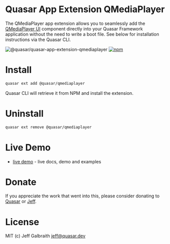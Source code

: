 # Quasar App Extension QMediaPlayer

The QMediaPlayer app extension allows you to seamlessly add the [QMediaPlayer UI](https://github.com/quasarframework/quasar-ui-qmediaplayer/tree/dev/ui) component directly into your Quasar Framework application without the need to write a boot file. See below for installation instructions via the Quasar CLI.

![@quasar/quasar-app-extension-qmediaplayer](https://img.shields.io/npm/v/@quasar/quasar-app-extension-qmediaplayer.svg?label=@quasar/quasar-app-extension-qmediaplayer)
[![npm](https://img.shields.io/npm/dt/@quasar/quasar-app-extension-qmediaplayer.svg)](https://www.npmjs.com/package/@quasar/quasar-app-extension-qmediaplayer)

# Install
```bash
quasar ext add @quasar/qmediaplayer
```
Quasar CLI will retrieve it from NPM and install the extension.

# Uninstall
```bash
quasar ext remove @quasar/qmediaplayer
```

# Live Demo
* [live demo](https://quasarframework.github.io/quasar-ui-qmediaplayer/docs) - live docs, demo and examples

# Donate
If you appreciate the work that went into this, please consider donating to [Quasar](https://donate.quasar.dev) or [Jeff](https://github.com/sponsors/hawkeye64).

# License
MIT (c) Jeff Galbraith <jeff@quasar.dev>

